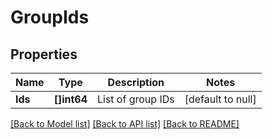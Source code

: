 # GroupIds

## Properties
Name | Type | Description | Notes
------------ | ------------- | ------------- | -------------
**Ids** | **[]int64** | List of group IDs | [default to null]

[[Back to Model list]](../README.md#documentation-for-models) [[Back to API list]](../README.md#documentation-for-api-endpoints) [[Back to README]](../README.md)

